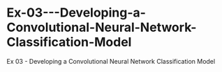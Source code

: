 # Ex-03---Developing-a-Convolutional-Neural-Network-Classification-Model
Ex 03 - Developing a Convolutional Neural Network Classification Model
